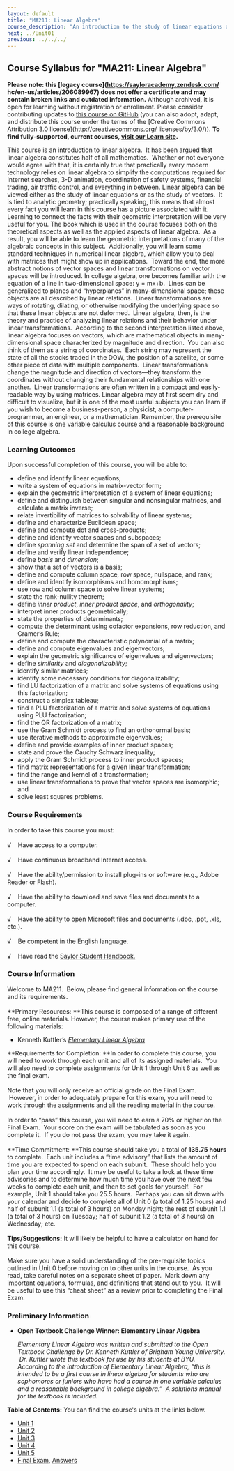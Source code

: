 ```yaml
---
layout: default
title: "MA211: Linear Algebra"
course_description: "An introduction to the study of linear equations and vectors through the theory and practice of analyzing linear relations and their behavior under linear transformations."
next: ../Unit01
previous: ../../../
---
```

Course Syllabus for "MA211: Linear Algebra"
-------------------------------------------

**Please note: this [legacy course](https://sayloracademy.zendesk.com/
hc/en-us/articles/206089967) does not offer a certificate and may contain 
broken links and outdated information.** Although archived, it is open 
for learning without registration or enrollment. Please consider contributing 
updates to [this course on GitHub](https://github.com/saylordotorg/course_ma211) 
(you can also adopt, adapt, and distribute this course under the terms of 
the [Creative Commons Attribution 3.0 license](http://creativecommons.org/
licenses/by/3.0/)). **To find fully-supported, current courses, [visit our 
Learn site](https://learn.saylor.org).**

This course is an introduction to linear algebra.  It has been argued
that linear algebra constitutes half of all mathematics.  Whether or not
everyone would agree with that, it is certainly true that practically
every modern technology relies on linear algebra to simplify the
computations required for Internet searches, 3-D animation, coordination
of safety systems, financial trading, air traffic control, and
everything in between. Linear algebra can be viewed either as the study
of linear equations or as the study of vectors.  It is tied to analytic
geometry; practically speaking, this means that almost every fact you
will learn in this course has a picture associated with it.  Learning to
connect the facts with their geometric interpretation will be very
useful for you. The book which is used in the course focuses both on the
theoretical aspects as well as the applied aspects of linear algebra. 
As a result, you will be able to learn the geometric interpretations of
many of the algebraic concepts in this subject.  Additionally, you will
learn some standard techniques in numerical linear algebra, which allow
you to deal with matrices that might show up in applications.  Toward
the end, the more abstract notions of vector spaces and linear
transformations on vector spaces will be introduced. In college algebra,
one becomes familiar with the equation of a line in two-dimensional
space: y = mx+b.  Lines can be generalized to planes and “hyperplanes”
in many-dimensional space; these objects are all described by linear
relations.  Linear transformations are ways of rotating, dilating, or
otherwise modifying the underlying space so that these linear objects
are not deformed.  Linear algebra, then, is the theory and practice of
analyzing linear relations and their behavior under linear
transformations.  According to the second interpretation listed above,
linear algebra focuses on vectors, which are mathematical objects in
many-dimensional space characterized by magnitude and direction.  You
can also think of them as a string of coordinates.  Each string may
represent the state of all the stocks traded in the DOW, the position of
a satellite, or some other piece of data with multiple components. 
Linear transformations change the magnitude and direction of
vectors—they transform the coordinates without changing their
fundamental relationships with one another.  Linear transformations are
often written in a compact and easily-readable way by using matrices.
Linear algebra may at first seem dry and difficult to visualize, but it
is one of the most useful subjects you can learn if you wish to become a
business-person, a physicist, a computer-programmer, an engineer, or a
mathematician. Remember, the prerequisite of this course is one variable
calculus course and a reasonable background in college algebra.

### Learning Outcomes

Upon successful completion of this course, you will be able to:  

-   define and identify linear equations;
-   write a system of equations in matrix-vector form;
-   explain the geometric interpretation of a system of linear
    equations;
-   define and distinguish between singular and nonsingular matrices,
    and calculate a matrix inverse;
-   relate invertibility of matrices to solvability of linear systems;
-   define and characterize Euclidean space;
-   define and compute dot and cross-products;
-   define and identify vector spaces and subspaces;
-   define *spanning set* and determine the span of a set of vectors;
-   define and verify linear independence;
-   define *basis* and *dimension*;
-   show that a set of vectors is a basis;
-   define and compute column space, row space, nullspace, and rank;
-   define and identify isomorphisms and homomorphisms;
-   use row and column space to solve linear systems;
-   state the rank-nullity theorem;
-   define *inner product*, *inner product space*, and *orthogonality*;
-   interpret inner products geometrically;
-   state the properties of determinants;
-   compute the determinant using cofactor expansions, row reduction,
    and Cramer’s Rule;
-   define and compute the characteristic polynomial of a matrix;
-   define and compute eigenvalues and eigenvectors;
-   explain the geometric significance of eigenvalues and eigenvectors;
-   define *similarity* and *diagonalizability*;
-   identify similar matrices;
-   identify some necessary conditions for diagonalizability;
-   find LU factorization of a matrix and solve systems of equations
    using this factorization;
-   construct a simplex tableau;
-   find a PLU factorization of a matrix and solve systems of equations
    using PLU factorization;
-   find the QR factorization of a matrix;
-   use the Gram Schmidt process to find an orthonormal basis;
-   use iterative methods to approximate eigenvalues;
-   define and provide examples of inner product spaces;
-   state and prove the Cauchy Schwarz inequality;
-   apply the Gram Schmidt process to inner product spaces;
-   find matrix representations for a given linear transformation;
-   find the range and kernel of a transformation;
-   use linear transformations to prove that vector spaces are
    isomorphic; and
-   solve least squares problems.

### Course Requirements

In order to take this course you must:  
    
 √    Have access to a computer.  
    
 √    Have continuous broadband Internet access.  
    
 √    Have the ability/permission to install plug-ins or software (e.g.,
Adobe Reader or Flash).  
    
 √    Have the ability to download and save files and documents to a
computer.  
    
 √    Have the ability to open Microsoft files and documents (.doc,
.ppt, .xls, etc.).  
    
 √    Be competent in the English language.  
        
 √    Have read the [Saylor Student
Handbook.](http://www.saylor.org/site/wp-content/uploads/2012/05/Saylor-StudentHandbook.pdf)

### Course Information

Welcome to MA211.  Below, please find general information on the course
and its requirements.  
    
 **Primary Resources: **This course is composed of a range of different
free, online materials. However, the course makes primary use of the
following materials:  

-   Kenneth Kuttler’s *[Elementary Linear
    Algebra](http://www.saylor.org/site/wp-content/uploads/2012/04/Elementary-Linear-Algebra-4-26-12-Kuttler-OTC.pdf)*

**Requirements for Completion: **In order to complete this course, you
will need to work through each unit and all of its assigned materials. 
You will also need to complete assignments for Unit 1 through Unit 6 as
well as the final exam.   
    
 Note that you will only receive an official grade on the Final Exam.
 However, in order to adequately prepare for this exam, you will need to
work through the assignments and all the reading material in the
course.  
    
 In order to “pass” this course, you will need to earn a 70% or higher
on the Final Exam.  Your score on the exam will be tabulated as soon as
you complete it.  If you do not pass the exam, you may take it again.  
    
 **Time Commitment: **This course should take you a total of **135.75
hours** to complete.  Each unit includes a “time advisory” that lists
the amount of time you are expected to spend on each subunit.  These
should help you plan your time accordingly.  It may be useful to take a
look at these time advisories and to determine how much time you have
over the next few weeks to complete each unit, and then to set goals for
yourself.  For example, Unit 1 should take you 25.5 hours.  Perhaps you
can sit down with your calendar and decide to complete all of Unit 0 (a
total of 1.25 hours) and half of subunit 1.1 (a total of 3 hours) on
Monday night; the rest of subunit 1.1 (a total of 3 hours) on Tuesday;
half of subunit 1.2 (a total of 3 hours) on Wednesday; etc.  
    
 **Tips/Suggestions:** It will likely be helpful to have a calculator on
hand for this course.  
    
 Make sure you have a solid understanding of the pre-requisite topics
outlined in Unit 0 before moving on to other units in the course.  As
you read, take careful notes on a separate sheet of paper.  Mark down
any important equations, formulas, and definitions that stand out to
you.  It will be useful to use this “cheat sheet” as a review prior to
completing the Final Exam.

### Preliminary Information

-   **Open Textbook Challenge Winner: Elementary Linear Algebra**

    **Elementary Linear Algebra* was written and submitted to the Open
    Textbook Challenge by Dr. Kenneth Kuttler of Brigham Young
    University.  Dr. Kuttler wrote this textbook for use by his students
    at BYU.  According to the introduction of *Elementary Linear
    Algebra*, “this is intended to be a first course in linear algebra
    for students who are sophomores or juniors who have had a course in
    one variable calculus and a reasonable background in college
    algebra.”  A solutions manual for the textbook is included.* 

**Table of Contents:** You can find the course's units at the links below.

- [Unit 1](https://legacy.saylor.org/ma211/Unit01/)
- [Unit 2](https://legacy.saylor.org/ma211/Unit02/)
- [Unit 3](https://legacy.saylor.org/ma211/Unit03/)
- [Unit 4](https://legacy.saylor.org/ma211/Unit04/)
- [Unit 5](https://legacy.saylor.org/ma211/Unit05/)
- [Final Exam](http://saylordotorg.github.io/LegacyExams/MA/MA211/MA211-FinalExam.html), [Answers](http://saylordotorg.github.io/LegacyExams/MA/MA211/MA211-FinalExam-Answers.html)
